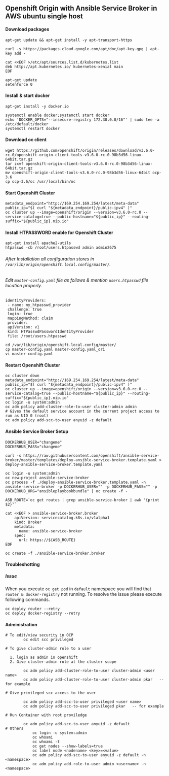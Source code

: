 ## Openshift Origin with Ansible Service Broker in AWS ubuntu single host

#### Download packages
```
apt-get update && apt-get install -y apt-transport-https

curl -s https://packages.cloud.google.com/apt/doc/apt-key.gpg | apt-key add -

cat <<EOF >/etc/apt/sources.list.d/kubernetes.list
deb http://apt.kubernetes.io/ kubernetes-xenial main
EOF

apt-get update
setenforce 0
```

#### Install & start docker
```
apt-get install -y docker.io

systemctl enable docker;systemctl start docker
echo 'DOCKER_OPTS="--insecure-registry 172.30.0.0/16"' | sudo tee -a /etc/default/docker
systemctl restart docker
```

#### Download oc client
```
wget https://github.com/openshift/origin/releases/download/v3.6.0-rc.0/openshift-origin-client-tools-v3.6.0-rc.0-98b3d56-linux-64bit.tar.gz
tar zxvf openshift-origin-client-tools-v3.6.0-rc.0-98b3d56-linux-64bit.tar.gz
mv openshift-origin-client-tools-v3.6.0-rc.0-98b3d56-linux-64bit ocp-3.6
cp ocp-3.6/oc /usr/local/bin/oc
```

#### Start Openshift Cluster
```
metadata_endpoint="http://169.254.169.254/latest/meta-data"
public_ip="$( curl "${metadata_endpoint}/public-ipv4" )"
oc cluster up --image=openshift/origin --version=v3.6.0-rc.0 --service-catalog=true --public-hostname="${public_ip}" --routing-suffix="${public_ip}.nip.io"
```

#### Install HTPASSWORD enable for Openshift Cluster
```
apt-get install apache2-utils
htpasswd -cb /root/users.htpasswd admin admin2675
```
###### After Installation all configuration stores in ```/var/lib/origin/openshift.local.config/master/```. 
###### Edit ```master-config.yaml``` file as follows & mention ```users.htpasswd``` file location properly.

```
identityProviders:
 - name: my_htpasswd_provider
 challenge: true
 login: true
 mappingMethod: claim
 provider:
 apiVersion: v1
 kind: HTPasswdPasswordIdentityProvider
 file: /root/users.htpasswd
```

```
cd /var/lib/origin/openshift.local.config/master/
cp master-config.yaml master-config.yaml_ori
vi master-config.yaml
```

#### Restart Openshift Cluster
```
oc cluster down
metadata_endpoint="http://169.254.169.254/latest/meta-data"
public_ip="$( curl "${metadata_endpoint}/public-ipv4" )"
oc cluster up --image=openshift/origin --version=v3.6.0-rc.0 --service-catalog=true --public-hostname="${public_ip}" --routing-suffix="${public_ip}.nip.io"
oc login -u system:admin
oc adm policy add-cluster-role-to-user cluster-admin admin
# Gives the default service account in the current project access to run as UID 0 (root)
oc adm policy add-scc-to-user anyuid -z default
```

#### Ansible Service Broker Setup
```
DOCKERHUB_USER="changeme"
DOCKERHUB_PASS="changeme"

curl -s https://raw.githubusercontent.com/openshift/ansible-service-broker/master/templates/deploy-ansible-service-broker.template.yaml > deploy-ansible-service-broker.template.yaml

oc login -u system:admin
oc new-project ansible-service-broker
oc process -f ./deploy-ansible-service-broker.template.yaml -n ansible-service-broker -p DOCKERHUB_USER="" -p DOCKERHUB_PASS="" -p DOCKERHUB_ORG="ansibleplaybookbundle" | oc create -f -

ASB_ROUTE=`oc get routes | grep ansible-service-broker | awk '{print $2}'`

cat <<EOF > ansible-service-broker.broker
    apiVersion: servicecatalog.k8s.io/v1alpha1
    kind: Broker
    metadata:
      name: ansible-service-broker
    spec:
      url: https://${ASB_ROUTE}
EOF

oc create -f ./ansible-service-broker.broker
```

#### Troubleshotting

##### Issue
When you execute ```oc get pod``` in ```default``` namespace you will find that ```router & docker-registry``` not running.
To resolve the issue please execute following commands.
```
oc deploy router --retry
oc deploy docker-registry --retry
```

#### Administration
```
# To edit/view security in OCP
	    oc edit scc privileged	

# To give cluster-admin role to a user

  1. login as admin in openshift 
  2. Give cluster-admin role at the cluster scope

	    oc adm policy add-cluster-role-to-user cluster-admin <user name> 
	    oc adm policy add-cluster-role-to-user cluster-admin pkar	-- for example

# Give privileged scc access to the user
	
	    oc adm policy add-scc-to-user privileged <user name>
	    oc adm policy add-scc-to-user privileged pkar	-- for example
	    
# Run Container with root proviledge

	    oc adm policy add-scc-to-user anyuid -z default
# Others
      	    oc login -u system:admin
     	    oc whoami
     	    oc whoami -t 
     	    oc get nodes --show-labels=true
     	    oc label node <nodename> <key>=<value>
     	    oc adm policy add-scc-to-user anyuid -z default -n <namespace>
     	    oc adm policy add-role-to-user admin <username> -n <namespace>
```
